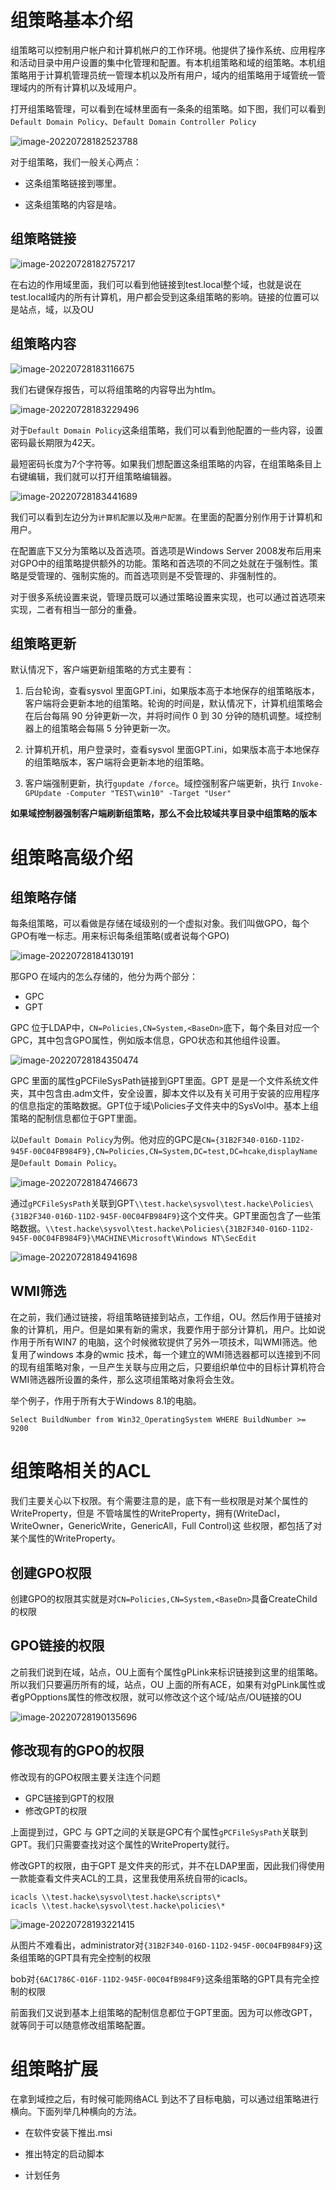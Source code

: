 # 组策略基本介绍

组策略可以控制用户帐户和计算机帐户的工作环境。他提供了操作系统、应用程序和活动目录中用户设置的集中化管理和配置。有本机组策略和域的组策略。本机组策略用于计算机管理员统一管理本机以及所有用户，域内的组策略用于域管统一管理域内的所有计算机以及域用户。

打开组策略管理，可以看到在域林里面有一条条的组策略。如下图，我们可以看到`Default Domain Policy`、`Default Domain Controller Policy`

![image-20220728182523788](img/image-20220728182523788.png)

对于组策略，我们一般关心两点：

- 这条组策略链接到哪里。

- 这条组策略的内容是啥。

## 组策略链接

![image-20220728182757217](img/image-20220728182757217.png)

在右边的作用域里面，我们可以看到他链接到test.local整个域，也就是说在test.local域内的所有计算机，用户都会受到这条组策略的影响。链接的位置可以是站点，域，以及OU

## 组策略内容

![image-20220728183116675](img/image-20220728183116675.png)

我们右键保存报告，可以将组策略的内容导出为htlm。

![image-20220728183229496](img/image-20220728183229496.png)

对于`Default Domain Policy`这条组策略，我们可以看到他配置的一些内容，设置密码最长期限为42天。

最短密码长度为7个字符等。如果我们想配置这条组策略的内容，在组策略条目上右键编辑，我们就可以打开组策略编辑器。

![image-20220728183441689](img/image-20220728183441689.png)

我们可以看到左边分为`计算机配置`以及`用户配置`。在里面的配置分别作用于计算机和用户。

在配置底下又分为策略以及首选项。首选项是Windows Server 2008发布后用来对GPO中的组策略提供额外的功能。策略和首选项的不同之处就在于强制性。策略是受管理的、强制实施的。而首选项则是不受管理的、非强制性的。

对于很多系统设置来说，管理员既可以通过策略设置来实现，也可以通过首选项来实现，二者有相当一部分的重叠。

## 组策略更新

默认情况下，客户端更新组策略的方式主要有：

1. 后台轮询，查看sysvol 里面GPT.ini，如果版本高于本地保存的组策略版本，客户端将会更新本地的组策略。轮询的时间是，默认情况下，计算机组策略会在后台每隔 90 分钟更新一次，并将时间作 0 到 30 分钟的随机调整。域控制器上的组策略会每隔 5 分钟更新一次。

2. 计算机开机，用户登录时，查看sysvol 里面GPT.ini，如果版本高于本地保存的组策略版本，客户端将会更新本地的组策略。

3. 客户端强制更新，执行`gupdate /force`。域控强制客户端更新，执行 `Invoke-GPUpdate -Computer "TEST\win10" -Target "User"`

**如果域控制器强制客户端刷新组策略，那么不会比较域共享目录中组策略的版本**

# 组策略高级介绍

## 组策略存储

每条组策略，可以看做是存储在域级别的一个虚拟对象。我们叫做GPO，每个GPO有唯一标志。用来标识每条组策略(或者说每个GPO)

![image-20220728184130191](img/image-20220728184130191.png)

那GPO 在域内的怎么存储的，他分为两个部分：

- GPC
- GPT

GPC 位于LDAP中，`CN=Policies,CN=System,<BaseDn>`底下，每个条目对应一个GPC，其中包含GPO属性，例如版本信息，GPO状态和其他组件设置。

![image-20220728184350474](img/image-20220728184350474.png)

GPC 里面的属性gPCFileSysPath链接到GPT里面。GPT 是是一个文件系统文件夹，其中包含由.adm文件，安全设置，脚本文件以及有关可用于安装的应用程序的信息指定的策略数据。GPT位于域\Policies子文件夹中的SysVol中。基本上组策略的配制信息都位于GPT里面。

以`Default Domain Policy`为例。他对应的GPC是`CN={31B2F340-016D-11D2-945F-00C04FB984F9},CN=Policies,CN=System,DC=test,DC=hcake`,`displayName`是`Default Domain Policy`。

![image-20220728184746673](img/image-20220728184746673.png)

通过`gPCFileSysPath`关联到GPT`\\test.hacke\sysvol\test.hacke\Policies\{31B2F340-016D-11D2-945F-00C04FB984F9}`这个文件夹。GPT里面包含了一些策略数据。`\\test.hacke\sysvol\test.hacke\Policies\{31B2F340-016D-11D2-945F-00C04FB984F9}\MACHINE\Microsoft\Windows NT\SecEdit`

![image-20220728184941698](img/image-20220728184941698.png)

## WMI筛选

在之前，我们通过链接，将组策略链接到站点，工作组，OU。然后作用于链接对象的计算机，用户。但是如果有新的需求，我要作用于部分计算机，用户。比如说作用于所有WIN7 的电脑，这个时候微软提供了另外一项技术，叫WMI筛选。他复用了windows 本身的wmic 技术，每一个建立的WMI筛选器都可以连接到不同的现有组策略对象，一旦产生关联与应用之后，只要组织单位中的目标计算机符合WMI筛选器所设置的条件，那么这项组策略对象将会生效。

举个例子，作用于所有大于Windows 8.1的电脑。

```
Select BuildNumber from Win32_OperatingSystem WHERE BuildNumber >= 9200
```

# 组策略相关的ACL

我们主要关心以下权限。有个需要注意的是，底下有一些权限是对某个属性的WriteProperty，但是 不管啥属性的WriteProperty，拥有(WriteDacl，WriteOwner，GenericWrite，GenericAll，Full Control)这 些权限，都包括了对某个属性的WriteProperty。

## 创建GPO权限

创建GPO的权限其实就是对`CN=Policies,CN=System,<BaseDn>`具备CreateChild的权限

## GPO链接的权限

之前我们说到在域，站点，OU上面有个属性gPLink来标识链接到这里的组策略。所以我们只要遍历所有的域，站点，OU 上面的所有ACE，如果有对gPLink属性或者gPOpptions属性的修改权限，就可以修改这个这个域/站点/OU链接的OU

![image-20220728190135696](img/image-20220728190135696.png)

## 修改现有的GPO的权限

修改现有的GPO权限主要关注连个问题

- GPC链接到GPT的权限
- 修改GPT的权限

上面提到过，GPC 与 GPT之间的关联是GPC有个属性`gPCFileSysPath`关联到GPT。我们只需要查找对这个属性的WriteProperty就行。

修改GPT的权限，由于GPT 是文件夹的形式，并不在LDAP里面，因此我们得使用一款能查看文件夹ACL的工具，这里我使用系统自带的icacls。

```
icacls \\test.hacke\sysvol\test.hacke\scripts\*
icacls \\test.hacke\sysvol\test.hacke\policies\*
```

![image-20220728193221415](img/image-20220728193221415.png)

从图片不难看出，administrator对`{31B2F340-016D-11D2-945F-00C04FB984F9}`这条组策略的GPT具有完全控制的权限

bob对`{6AC1786C-016F-11D2-945F-00C04fB984F9}`这条组策略的GPT具有完全控制的权限

前面我们又说到基本上组策略的配制信息都位于GPT里面。因为可以修改GPT，就等同于可以随意修改组策略配置。

# 组策略扩展

在拿到域控之后，有时候可能网络ACL 到达不了目标电脑，可以通过组策略进行横向。下面列举几种横向的方法。

- 在软件安装下推出.msi

- 推出特定的启动脚本
- 计划任务
